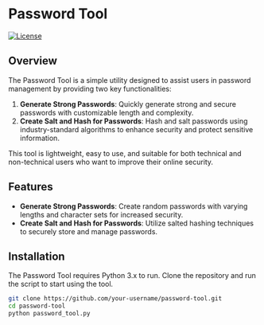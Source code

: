 # Password Tool

[![License](https://img.shields.io/badge/license-MIT-blue.svg)](https://opensource.org/licenses/MIT)

## Overview

The Password Tool is a simple utility designed to assist users in password management by providing two key functionalities:
1. **Generate Strong Passwords**: Quickly generate strong and secure passwords with customizable length and complexity.
2. **Create Salt and Hash for Passwords**: Hash and salt passwords using industry-standard algorithms to enhance security and protect sensitive information.

This tool is lightweight, easy to use, and suitable for both technical and non-technical users who want to improve their online security.

## Features

- **Generate Strong Passwords**: Create random passwords with varying lengths and character sets for increased security.
- **Create Salt and Hash for Passwords**: Utilize salted hashing techniques to securely store and manage passwords.

## Installation

The Password Tool requires Python 3.x to run. Clone the repository and run the script to start using the tool.

```bash
git clone https://github.com/your-username/password-tool.git
cd password-tool
python password_tool.py
